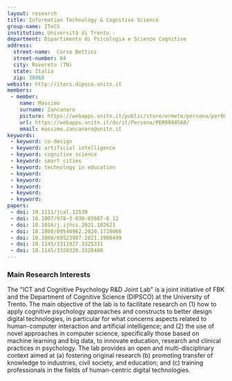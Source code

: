 ```yaml
---
layout: research
title: Information Technology & Cognitive Science
group-name: ITeCS
institution: Università di Trento - 
department: Dipartimento di Psicologia e Scienze Cognitive
address: 
  street-name:  Corso Bettini
  street-number: 84
  city: Rovereto (TN)
  state: Italia
  zip: 38068 
website: http://itecs.dipsco.unitn.it
members: 
 - member: 
    name: Massimo
    surname: Zancanaro
    picture: https://webapps.unitn.it/public/store/ermete/persona/per0004568/ufficiale.jpg?c=1742471005
    url: https://webapps.unitn.it/du/it/Persona/PER0004568/
    email: massimo.zancanaro@unitn.it
keywords: 
 - keyword: co-design
 - keyword: artificial intelligence
 - keyword: cognitive science
 - keyword: smart cities
 - keyword: technology in education
 - keyword: 
 - keyword: 
 - keyword: 
 - keyword: 
 - keyword: 
papers: 
 - doi: 10.1111/jcal.12530
 - doi: 10.1007/978-3-030-85607-6_12
 - doi: 10.1016/j.ijhcs.2021.102621
 - doi: 10.1080/09540962.2020.1728066
 - doi: 10.1080/09523987.2021.1908499
 - doi: 10.1145/3311927.3325331
 - doi: 10.1145/3328320.3328400
---
```



### Main Research Interests
The "ICT and Cognitive Psychology R&D Joint Lab" is a joint initiative of FBK and the Department of Cognitive Science (DIPSCO) at the University of Trento. The main objective of the lab is to facilitate research on (1) how to apply cognitive psychology approaches and constructs to better design digital technologies, in particular for what concerns aspects related to human-computer interaction and artificial intelligence; and (2) the use of novel approaches in computer science, specifically those based on machine learning and big data, to innovate education, research and clinical practices in psychology. The lab provides an open and multi-disciplinary context aimed at (a) fostering original research (b) promoting transfer of knowledge to industries, civil society, and education; and (c) training professionals in the fields of human-centric digital technologies.
